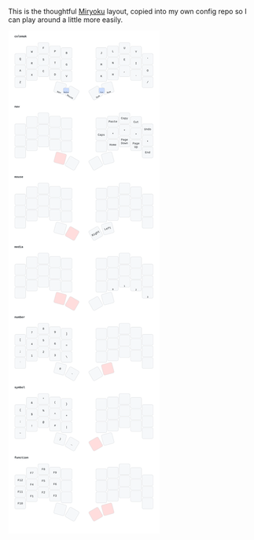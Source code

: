 This is the thoughtful [Miryoku](https://github.com/manna-harbour/miryoku)
layout, copied into my own config repo so I can play around a little more
easily.

![keymap](docs/cradio.svg)

